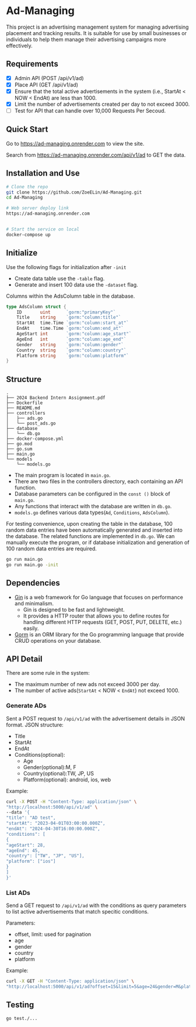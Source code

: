 # Ad-Managing
This project is an advertising management system for managing advertising placement and tracking results. It is suitable for use by small businesses or individuals to help them manage their advertising campaigns more effectively.

## Requirements
- [x] Admin API (POST /api/v1/ad)
- [x] Place API (GET /api/v1/ad)
- [x] Ensure that the total active advertisements in the system (i.e., StartAt < NOW < EndAt) are less than 1000.
- [x] Limit the number of advertisements created per day to not exceed 3000.
- [ ] Test for API that can handle over 10,000 Requests Per Secoud.

## Quick Start
Go to https://ad-managing.onrender.com to view the site.

Search from https://ad-managing.onrender.com/api/v1/ad to GET the data.


## Installation and Use

```bash
# Clone the repo
git clone https://github.com/ZoeELin/Ad-Managing.git
cd Ad-Managing

# Web server deploy link
https://ad-managing.onrender.com


# Start the service on local
docker-compose up
```

## Initialize
Use the following flags for initialization after `-init`
- Create data table use the `-table` flag.
- Generate and insert 100 data use the `-dataset` flag.

Columns within the AdsColumn table in the database.
```go
type AdsColumn struct {
	ID       uint      `gorm:"primaryKey"`
	Title    string    `gorm:"column:title"`
	StartAt  time.Time `gorm:"column:start_at"`
	EndAt    time.Time `gorm:"column:end_at"`
	AgeStart int       `gorm:"column:age_start"`
	AgeEnd   int       `gorm:"column:age_end"`
	Gender   string    `gorm:"column:gender"`
	Country  string    `gorm:"column:country"`
	Platform string    `gorm:"column:platform"`
}

```



## Structure
```
.
├── 2024 Backend Intern Assignment.pdf
├── Dockerfile
├── README.md
├── controllers
│   ├── ads.go
│   └── post_ads.go
├── database
│   └── db.go
├── docker-compose.yml
├── go.mod
├── go.sum
├── main.go
└── models
    └── models.go
```
- The main program is located in `main.go`.
- There are two files in the controllers directory, each containing an API function.
- Database parameters can be configured in the `const ()` block of `main.go`.
- Any functions that interact with the database are written in `db.go`.
- `models.go` defines various data types(`Ad`, `Conditions`, `AdsColumn`).

For testing convenience, upon creating the table in the database, 100 random data entries have been automatically generated and inserted into the database. The related functions are implemented in `db.go`.
We can manually execute the program, or if database initialization and generation of 100 random data entries are required.
```bash
go run main.go
go run main.go -init
```




## Dependencies
- [Gin](https://gin-gonic.com/) is a web framework for Go language that focuses on performance and minimalism. 
    - Gin is designed to be fast and lightweight.
    - It provides a HTTP router that allows you to define routes for handling different HTTP requests (GET, POST, PUT, DELETE, etc.) easily.
- [Gorm](https://gorm.io/index.html) is an ORM library for the Go programming language that provide CRUD operations on your database. 



## API Detail
There are some rule in the system:
- The maximum number of new ads not exceed 3000 per day.
- The number of active ads(`StartAt` < NOW < `EndAt`) not exceed 1000.

### Generate ADs
Sent a POST request to `/api/v1/ad` with the advertisement details in JSON format. 
JSON structure:
- Title
- StartAt
- EndAt
- Conditions(optional):
    - Age
    - Gender(optional):M, F 
    - Country(optional):TW, JP, US 
    - Platform(optional): android, ios, web

Example:
```bash
curl -X POST -H "Content-Type: application/json" \
"http://localhost:5000/api/v1/ad" \
--data '{
"title": "AD test",
"startAt": "2023-04-01T03:00:00.000Z",
"endAt": "2024-04-30T16:00:00.000Z",
"conditions": [
{
"ageStart": 28,
"ageEnd": 45,
"country": ["TW", "JP", "US"],
"platform": ["ios"]
}
]
}'
```

### List ADs 
Send a GET request to `/api/v1/ad` with the conditions as query parameters to list active advertisements that match specitic conditions.

Parameters:

- offset, limit: used for pagination
- age
- gender
- country
- platform

Example:
```bash
curl -X GET -H "Content-Type: application/json" \
"http://localhost:5000/api/v1/ad?offset=15&limit=5&age=24&gender=M&platform=ios"
```

## Testing

```
go test./...
```

